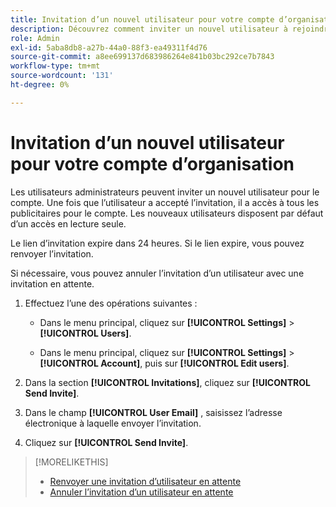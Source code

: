 ```yaml
---
title: Invitation d’un nouvel utilisateur pour votre compte d’organisation
description: Découvrez comment inviter un nouvel utilisateur à rejoindre le compte.
role: Admin
exl-id: 5aba8db8-a27b-44a0-88f3-ea49311f4d76
source-git-commit: a8ee699137d683986264e841b03bc292ce7b7843
workflow-type: tm+mt
source-wordcount: '131'
ht-degree: 0%

---
```


# Invitation d’un nouvel utilisateur pour votre compte d’organisation

Les utilisateurs administrateurs peuvent inviter un nouvel utilisateur pour le compte. Une fois que l’utilisateur a accepté l’invitation, il a accès à tous les publicitaires pour le compte. Les nouveaux utilisateurs disposent par défaut d’un accès en lecture seule.

Le lien d’invitation expire dans 24 heures. Si le lien expire, vous pouvez renvoyer l’invitation.

Si nécessaire, vous pouvez annuler l’invitation d’un utilisateur avec une invitation en attente.

1. Effectuez l’une des opérations suivantes :

   * Dans le menu principal, cliquez sur **[!UICONTROL Settings]** > **[!UICONTROL Users]**.

   * Dans le menu principal, cliquez sur **[!UICONTROL Settings]** > **[!UICONTROL Account]**, puis sur **[!UICONTROL Edit users]**.

1. Dans la section **[!UICONTROL Invitations]**, cliquez sur **[!UICONTROL Send Invite]**.

1. Dans le champ **[!UICONTROL User Email]** , saisissez l’adresse électronique à laquelle envoyer l’invitation.

1. Cliquez sur **[!UICONTROL Send Invite]**.

>[!MORELIKETHIS]
>
>* [Renvoyer une invitation d’utilisateur en attente](user-resend-invite.md)
>* [Annuler l’invitation d’un utilisateur en attente](user-uninvite.md)

<!-- >* [Edit User Permissions or Delete a User](user-edit.md) -->
